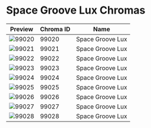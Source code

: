 # Space Groove Lux Chromas



| Preview | Chroma ID | Name |
|---------|-----------|------|
| ![99020](https://raw.communitydragon.org/latest/plugins/rcp-be-lol-game-data/global/default/v1/champion-chroma-images/99/99020.png) | 99020 | Space Groove Lux |
| ![99021](https://raw.communitydragon.org/latest/plugins/rcp-be-lol-game-data/global/default/v1/champion-chroma-images/99/99021.png) | 99021 | Space Groove Lux |
| ![99022](https://raw.communitydragon.org/latest/plugins/rcp-be-lol-game-data/global/default/v1/champion-chroma-images/99/99022.png) | 99022 | Space Groove Lux |
| ![99023](https://raw.communitydragon.org/latest/plugins/rcp-be-lol-game-data/global/default/v1/champion-chroma-images/99/99023.png) | 99023 | Space Groove Lux |
| ![99024](https://raw.communitydragon.org/latest/plugins/rcp-be-lol-game-data/global/default/v1/champion-chroma-images/99/99024.png) | 99024 | Space Groove Lux |
| ![99025](https://raw.communitydragon.org/latest/plugins/rcp-be-lol-game-data/global/default/v1/champion-chroma-images/99/99025.png) | 99025 | Space Groove Lux |
| ![99026](https://raw.communitydragon.org/latest/plugins/rcp-be-lol-game-data/global/default/v1/champion-chroma-images/99/99026.png) | 99026 | Space Groove Lux |
| ![99027](https://raw.communitydragon.org/latest/plugins/rcp-be-lol-game-data/global/default/v1/champion-chroma-images/99/99027.png) | 99027 | Space Groove Lux |
| ![99028](https://raw.communitydragon.org/latest/plugins/rcp-be-lol-game-data/global/default/v1/champion-chroma-images/99/99028.png) | 99028 | Space Groove Lux |